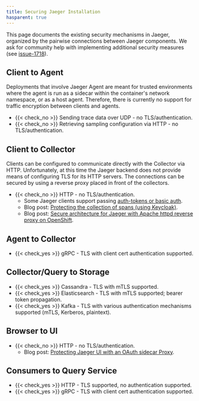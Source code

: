 ```yaml
---
title: Securing Jaeger Installation
hasparent: true
---
```


This page documents the existing security mechanisms in Jaeger, organized by the pairwise connections between Jaeger components. We ask for community help with implementing additional security measures (see [issue-1718][]).

## Client to Agent

Deployments that involve Jaeger Agent are meant for trusted environments where the agent is run as a sidecar within the container's network namespace, or as a host agent. Therefore, there is currently no support for traffic encryption between clients and agents.

* {{< check_no >}} Sending trace data over UDP - no TLS/authentication.
* {{< check_no >}} Retrieving sampling configuration via HTTP - no TLS/authentication.

## Client to Collector

Clients can be configured to communicate directly with the Collector via HTTP. Unfortunately, at this time the Jaeger backend does not provide means of configuring TLS for its HTTP servers. The connections can be secured by using a reverse proxy placed in front of the collectors.

* {{< check_no >}} HTTP - no TLS/authentication.
  * Some Jaeger clients support passing [auth-tokens or basic auth](../client-features/#tracer-configuration-via-environment-variables).
  * Blog post: [Protecting the collection of spans (using Keycloak)](https://medium.com/jaegertracing/protecting-the-collection-of-spans-1948d88682e5).
  * Blog post: [Secure architecture for Jaeger with Apache httpd reverse proxy on OpenShift](https://medium.com/@larsmilland01/secure-architecture-for-jaeger-with-apache-httpd-reverse-proxy-on-openshift-f31983fad400).

## Agent to Collector

* {{< check_yes >}} gRPC - TLS with client cert authentication supported.

## Collector/Query to Storage

* {{< check_yes >}} Cassandra - TLS with mTLS supported.
* {{< check_yes >}} Elasticsearch - TLS with mTLS supported; bearer token propagation.
* {{< check_yes >}} Kafka - TLS with various authentication mechanisms supported (mTLS, Kerberos, plaintext).

## Browser to UI

* {{< check_no >}} HTTP - no TLS/authentication.
  * Blog post: [Protecting Jaeger UI with an OAuth sidecar Proxy](https://medium.com/jaegertracing/protecting-jaeger-ui-with-an-oauth-sidecar-proxy-34205cca4bb1).

## Consumers to Query Service

* {{< check_yes >}} HTTP - TLS supported, no authentication supported.
* {{< check_yes >}} gRPC - TLS with client cert authentication supported.

[issue-1718]: https://github.com/jaegertracing/jaeger/issues/1718
